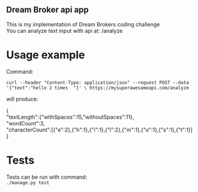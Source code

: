## Dream Broker api app
This is my implementation of Dream Brokers coding challenge  
You can analyze text input with api at: /analyze

# Usage example
Command:  

`curl --header "Content-Type: application/json" --request POST
--data '{"text":"hello 2 times  "}' \ https://mysuperawesomeapi.com/analyze`  

will produce:  

{  
            "textLength":{"withSpaces":15,"withoutSpaces":11},  
            "wordCount":3,  
            "characterCount":[{"e":2},{"h":1},{"i":1},{"l":2},{"m":1},{"o":1},{"s":1},{"t":1}]  
}

# Tests
Tests can be run with command:  
`./manage.py test`

